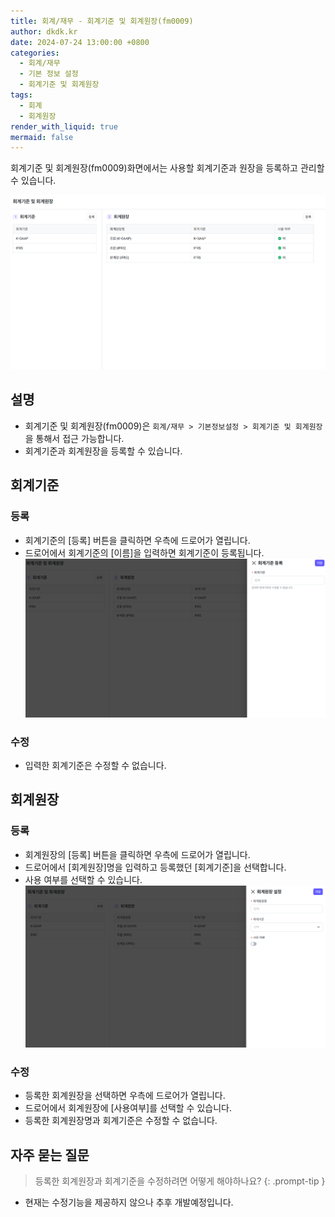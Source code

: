 ```yaml
---
title: 회계/재무 - 회계기준 및 회계원장(fm0009)
author: dkdk.kr
date: 2024-07-24 13:00:00 +0800
categories:
  - 회계/재무
  - 기본 정보 설정
  - 회계기준 및 회계원장
tags:
  - 회계
  - 회계원장
render_with_liquid: true
mermaid: false
---
```

회계기준 및 회계원장(fm0009)화면에서는 사용할 회계기준과 원장을 등록하고 관리할 수 있습니다. 

![회계기준 및 회계원장](assets/img/Pasted%20image%2020250416175351.png)
## 설명

- 회계기준 및 회계원장(fm0009)은 `회계/재무 > 기본정보설정 > 회계기준 및 회계원장` 을 통해서 접근 가능합니다.
- 회계기준과 회계원장을 등록할 수 있습니다.

## 회계기준
### 등록
- 회계기준의 [등록] 버튼을 클릭하면 우측에 드로어가 열립니다. 
- 드로어에서 회계기준의 [이름]을 입력하면 회계기준이 등록됩니다.
![](assets/img/Pasted%20image%2020250416193813.png)
### 수정
- 입력한 회계기준은 수정할 수 없습니다.
## 회계원장
### 등록
- 회계원장의 [등록] 버튼을 클릭하면 우측에 드로어가 열립니다.
- 드로어에서 [회계원장]명을 입력하고 등록했던 [회계기준]을 선택합니다. 
- 사용 여부를 선택할 수 있습니다. 
![](assets/img/Pasted%20image%2020250416193838.png)
### 수정
- 등록한 회계원장을 선택하면 우측에 드로어가 열립니다.
- 드로어에서 회계원장에 [사용여부]를 선택할 수 있습니다.
- 등록한 회계원장명과 회계기준은 수정할 수 없습니다. 



## 자주 묻는 질문

> 등록한 회계원장과 회계기준을 수정하려면 어떻게 해야하나요?
{: .prompt-tip }

- 현재는 수정기능을 제공하지 않으나 추후 개발예정입니다.
